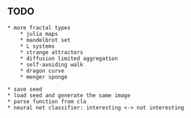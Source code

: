 TODO
----

    * more fractal types
        * julia maps
        * mandelbrot set
        * L systems
        * strange attractors
        * diffusion limited aggregation
        * self-avoiding walk
        * dragon curve
        * menger sponge

    * save seed
    * load seed and generate the same image
    * parse function from cla
    * neural net classifier: interesting <-> not interesting
